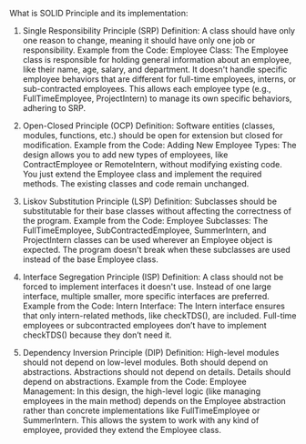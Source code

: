 What is SOLID Principle and its implementation:

1. Single Responsibility Principle (SRP)
Definition: A class should have only one reason to change, meaning it should have only one job or responsibility.
Example from the Code:
Employee Class: The Employee class is responsible for holding general information about an employee, like their name, age, salary, and department. It doesn't handle specific employee behaviors that are different for full-time employees, interns, or sub-contracted employees. This allows each employee type (e.g., FullTimeEmployee, ProjectIntern) to manage its own specific behaviors, adhering to SRP.

2. Open-Closed Principle (OCP)
Definition: Software entities (classes, modules, functions, etc.) should be open for extension but closed for modification.
Example from the Code:
Adding New Employee Types: The design allows you to add new types of employees, like ContractEmployee or RemoteIntern, without modifying existing code. You just extend the Employee class and implement the required methods. The existing classes and code remain unchanged.

3. Liskov Substitution Principle (LSP)
Definition: Subclasses should be substitutable for their base classes without affecting the correctness of the program.
Example from the Code:
Employee Subclasses: The FullTimeEmployee, SubContractedEmployee, SummerIntern, and ProjectIntern classes can be used wherever an Employee object is expected. The program doesn't break when these subclasses are used instead of the base Employee class.

4. Interface Segregation Principle (ISP)
Definition: A class should not be forced to implement interfaces it doesn't use. Instead of one large interface, multiple smaller, more specific interfaces are preferred.
Example from the Code:
Intern Interface: The Intern interface ensures that only intern-related methods, like checkTDS(), are included. Full-time employees or subcontracted employees don’t have to implement checkTDS() because they don’t need it.

5. Dependency Inversion Principle (DIP)
Definition: High-level modules should not depend on low-level modules. Both should depend on abstractions. Abstractions should not depend on details. Details should depend on abstractions.
Example from the Code:
Employee Management: In this design, the high-level logic (like managing employees in the main method) depends on the Employee abstraction rather than concrete implementations like FullTimeEmployee or SummerIntern. This allows the system to work with any kind of employee, provided they extend the Employee class.

